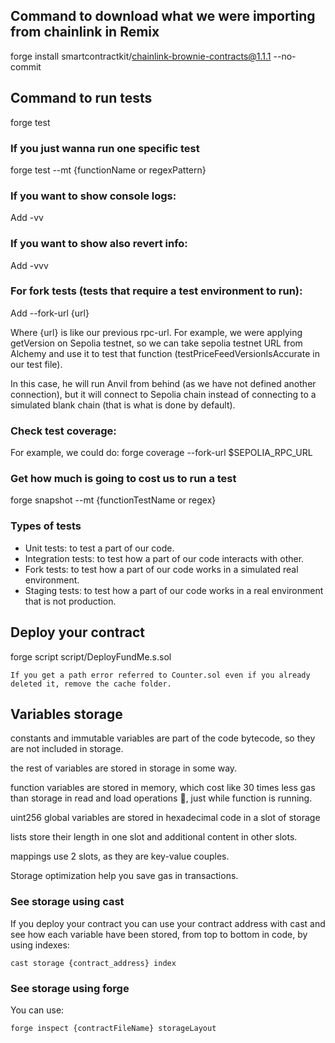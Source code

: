 ## Command to download what we were importing from chainlink in Remix

forge install smartcontractkit/chainlink-brownie-contracts@1.1.1 --no-commit

## Command to run tests

forge test

### If you just wanna run one specific test

forge test --mt {functionName or regexPattern}

### If you want to show console logs:

Add -vv

### If you want to show also revert info:

Add -vvv

### For fork tests (tests that require a test environment to run):

Add --fork-url {url}

Where {url} is like our previous rpc-url. For example, we were applying getVersion on Sepolia testnet, so we can take sepolia testnet URL from Alchemy and use it to test that function (testPriceFeedVersionIsAccurate in our test file).

In this case, he will run Anvil from behind (as we have not defined another connection), but it will connect to Sepolia chain instead of
connecting to a simulated blank chain (that is what is done by default).

### Check test coverage:

For example, we could do: forge coverage --fork-url $SEPOLIA_RPC_URL

### Get how much is going to cost us to run a test

forge snapshot --mt {functionTestName or regex}

### Types of tests

* Unit tests: to test a part of our code.
* Integration tests: to test how a part of our code interacts with other.
* Fork tests: to test how a part of our code works in a simulated real environment.
* Staging tests: to test how a part of our code works in a real environment that is not production.

## Deploy your contract

forge script script/DeployFundMe.s.sol

`If you get a path error referred to Counter.sol even if you already deleted it, remove the cache folder.`

## Variables storage

constants and immutable variables are part of the code bytecode, so they are not included in storage.

the rest of variables are stored in storage in some way.

function variables are stored in memory, which cost like 30 times less gas than storage in read and load operations 🤡,  just while function is running.

uint256 global variables are stored in hexadecimal code in a slot of storage

lists store their length in one slot and additional content in other slots.

mappings use 2 slots, as they are key-value couples.

Storage optimization help you save gas in transactions.

### See storage using cast

If you deploy your contract you can use your contract address with cast and see how each variable have been stored, from top to bottom in code, by using indexes:

```cast storage {contract_address} index```

### See storage using forge

You can use:

```forge inspect {contractFileName} storageLayout```


